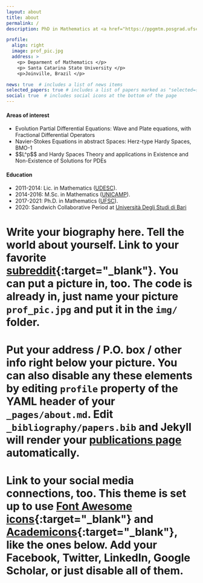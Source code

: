 ```yaml
---
layout: about
title: about
permalink: /
description: PhD in Mathematics at <a href="https://ppgmtm.posgrad.ufsc.br/">UFSC</a>. Teacher at <a href="https://www.udesc.br/international">UDESC</a>.

profile:
  align: right
  image: prof_pic.jpg
  address: >
    <p> Deparment of Mathematics </p>
    <p> Santa Catarina State University </p>
    <p>Joinville, Brazil </p>

news: true  # includes a list of news items
selected_papers: true # includes a list of papers marked as "selected={true}"
social: true  # includes social icons at the bottom of the page
---
```


#### Areas of interest
<ul>
<li> Evolution Partial Differential Equations: Wave and Plate equations, with Fractional Differential Operators  </li>
<li> Navier-Stokes Equations in abstract Spaces: Herz-type Hardy Spaces, BMO-1 </li>
<li> $$L^p$$ and Hardy Spaces Theory and applications in Existence and Non-Existence of Solutions for PDEs </li>
</ul>
  
#### Education
<ul>
<li>2011-2014: Lic. in Mathematics (<a href="https://www.udesc.br/international">UDESC</a>).</li>
<li>2014-2016: M.Sc. in Mathematics (<a href="https://www.unicamp.br/unicamp/english">UNICAMP</a>).</li>
<li>2017-2021: Ph.D. in Mathematics (<a href="https://enppgmtm.paginas.ufsc.br/">UFSC</a>).</li>
<li>2020: Sandwich Collaborative Period at  <a href="https://www.uniba.it/english-version">Università Degli Studi di Bari</a>   
</ul>


# Write your biography here. Tell the world about yourself. Link to your favorite [subreddit](http://reddit.com){:target="\_blank"}. You can put a picture in, too. The code is already in, just name your picture `prof_pic.jpg` and put it in the `img/` folder.

# Put your address / P.O. box / other info right below your picture. You can also disable any these elements by editing `profile` property of the YAML header of your `_pages/about.md`. Edit `_bibliography/papers.bib` and Jekyll will render your [publications page](/al-folio/publications/) automatically.

# Link to your social media connections, too. This theme is set up to use [Font Awesome icons](http://fortawesome.github.io/Font-Awesome/){:target="\_blank"} and [Academicons](https://jpswalsh.github.io/academicons/){:target="\_blank"}, like the ones below. Add your Facebook, Twitter, LinkedIn, Google Scholar, or just disable all of them.
